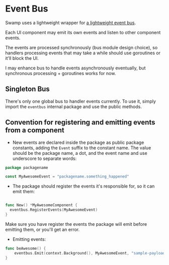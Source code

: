 # Event Bus

Swamp uses a lightweight wrapper for [a lightweight event bus](https://github.com/mustafaturan/bus).

Each UI component may emit its own events and listen to other component events.

The events are processed synchronously (bus module design choice), so handlers processing events that may take a while should use goroutines or it'll block the UI.

I may enhance bus to handle events asynchronously eventually, but synchronous processing + goroutines works for now.

## Singleton Bus

There's only one global bus to handler events currently. To use it, simply import the `eventbus` internal package and use the public methods.

## Convention for registering and emitting events from a component

* New events are declared inside the package as public package constants, adding the `Event` suffix to the constant name. The value should be the package name, a dot, and the event name and use underscore to separate words:

```go
package packagename

const MyAwesomeEvent = "packagename.something_happened"
```

* The package should register the events it's responsible for, so it can emit them:

```go

func New() *MyAwesomeComponent {
  eventbus.RegisterEvents(MyAwesomeEvent)
}
```

Make sure you have register the events the package will emit before emitting them, or you'll get an error.

* Emitting events:

```go
func beAwesome() {
	eventbus.Emit(context.Background(), MyAwesomeEvent, "sample-payload")
}
```